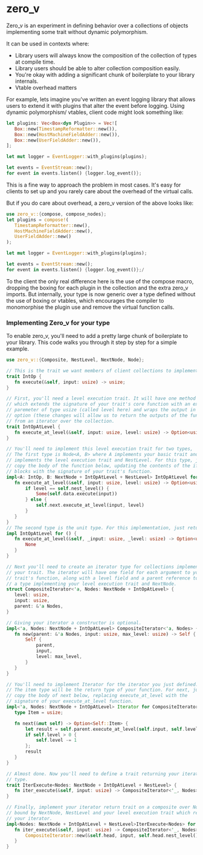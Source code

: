 # zero_v

Zero_v is an experiment in defining behavior over a collections of
objects implementing some trait without dynamic polymorphism.

It can be used in contexts where:
* Library users will always know the composition of the collection of types at compile time.
* Library users should be able to alter collection composition easily.
* You're okay with adding a significant chunk of boilerplate to your library internals.
* Vtable overhead matters

For example, lets imagine you've written an event logging library that
allows users to extend it with plugins that alter the event before logging.
Using dynamic polymorphism/ vtables, client code might look something like:

```rust
let plugins: Vec<Box<dyn Plugin>> = Vec![
   Box::new(TimestampReformatter::new()),
   Box::new(HostMachineFieldAdder::new()),
   Box::new(UserFieldAdder::new()),
];

let mut logger = EventLogger::with_plugins(plugins);

let events = EventStream::new();
for event in events.listen() {logger.log_event()};
```
This is a fine way to approach the problem in most cases. It's easy for
clients to set up and you rarely care about the overhead of the virtual
calls.

But if you do care about overhead, a zero_v version of the above looks
like:

```rust
use zero_v::{compose, compose_nodes};
let plugins = compose!(
   TimestampReformatter::new(),
   HostMachineFieldAdder::new(),
   UserFieldAdder::new()
);

let mut logger = EventLogger::with_plugins(plugins);

let events = EventStream::new();
for event in events.listen() {logger.log_event()};/
```

To the client the only real difference here is the use of the compose macro,
dropping the boxing for each plugin in the collection
and the extra zero_v imports. But internally, your type is now generic over
a type defined without the use of boxing or vtables, which encourages the
compiler to monomorphise the plugin use and remove the virtual
function calls.

### Implementing Zero_v for your type

To enable zero_v, you'll need to add a pretty large chunk of boilerplate
to your library. This code walks you through it step by step
for a simple example.

```rust
use zero_v::{Composite, NestLevel, NextNode, Node};

// This is the trait we want members of client collections to implement.
trait IntOp {
   fn execute(&self, input: usize) -> usize;
}

// First, you'll need a level execution trait. It will have one method
// which extends the signature of your trait's core function with an extra
// paremeter of type usize (called level here) and wraps the output in an
// option (these changes will allow us to return the outputs of the function
// from an iterator over the collection.
trait IntOpAtLevel {
   fn execute_at_level(&self, input: usize, level: usize) -> Option<usize>;
}

// You'll need to implement this level execution trait for two types,
// The first type is Node<A, B> where A implements your basic trait and B
// implements the level execution trait and NestLevel. For this type, just
// copy the body of the function below, updating the contents of the if/else
// blocks with the signature of your trait's function.
impl<A: IntOp, B: NextNode + IntOpAtLevel + NestLevel> IntOpAtLevel for Node<A, B> {
   fn execute_at_level(&self, input: usize, level: usize) -> Option<usize> {
       if level == self.nest_level() {
           Some(self.data.execute(input))
       } else {
           self.next.execute_at_level(input, level)
       }
   }
}
// The second type is the unit type. For this implementation, just return None.
impl IntOpAtLevel for () {
   fn execute_at_level(&self, _input: usize, _level: usize) -> Option<usize> {
       None
   }
}

// Next you'll need to create an iterator type for collections implementing
// your trait. The iterator will have one field for each argument to your
// trait's function, along with a level field and a parent reference to
// a type implementing your level execution trait and NextNode.
struct CompositeIterator<'a, Nodes: NextNode + IntOpAtLevel> {
   level: usize,
   input: usize,
   parent: &'a Nodes,
}

// Giving your iterator a constructor is optional.
impl<'a, Nodes: NextNode + IntOpAtLevel> CompositeIterator<'a, Nodes> {
   fn new(parent: &'a Nodes, input: usize, max_level: usize) -> Self {
       Self {
           parent,
           input,
           level: max_level,
       }
   }
}

// You'll need to implement Iterator for the iterator you just defined.
// The item type will be the return type of your function. For next, just
// copy the body of next below, replacing execute_at_level with the
// signature of your execute_at_level function.
impl<'a, Nodes: NextNode + IntOpAtLevel> Iterator for CompositeIterator<'a, Nodes> {
   type Item = usize;

   fn next(&mut self) -> Option<Self::Item> {
       let result = self.parent.execute_at_level(self.input, self.level);
       if self.level > 0 {
           self.level -= 1
       };
       result
   }
}

// Almost done. Now you'll need to define a trait returning your iterator
// type.
trait IterExecute<Nodes: NextNode + IntOpAtLevel + NestLevel> {
   fn iter_execute(&self, input: usize) -> CompositeIterator<'_, Nodes>;
}

// Finally, implement your iterator return trait on a composite over Nodes
// bound by NextNode, NestLevel and your level execution trait which returns
// your iterator.
impl<Nodes: NextNode + IntOpAtLevel + NestLevel>IterExecute<Nodes> for Composite<Nodes> {
   fn iter_execute(&self, input: usize) -> CompositeIterator<'_, Nodes> {
       CompositeIterator::new(&self.head, input, self.head.nest_level())
   }
}
```
